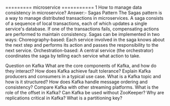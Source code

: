 ========= microservice ===========
1 How to manage data consistency in microservice?
Answer:-
Sagas Pattern
    The Sagas pattern is a way to manage distributed transactions in microservices.
    A saga consists of a sequence of local transactions, each of which updates a single service's database. If one of the transactions fails, compensating actions are performed to maintain consistency.
Sagas can be implemented in two ways:
    Choreography-based: Each service involved in the saga knows about the next step and performs its action and passes the responsibility to the next service.
    Orchestration-based: A central service (the orchestrator) coordinates the saga by telling each service what action to take.


Question on Kafka
    What are the core components of Kafka, and how do they interact?
    How does Kafka achieve fault tolerance?
    Explain Kafka producers and consumers in a typical use case.
    What is a Kafka topic and how is it structured?
    How does Kafka handle message ordering and consistency?
    Compare Kafka with other streaming platforms.
    What is the role of the offset in Kafka?
    Can Kafka be used without ZooKeeper?
    Why are replications critical in Kafka?
    What is a partitioning key?